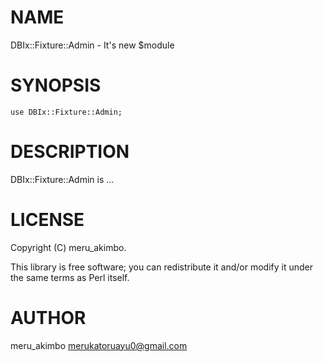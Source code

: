 # NAME

DBIx::Fixture::Admin - It's new $module

# SYNOPSIS

    use DBIx::Fixture::Admin;

# DESCRIPTION

DBIx::Fixture::Admin is ...

# LICENSE

Copyright (C) meru\_akimbo.

This library is free software; you can redistribute it and/or modify
it under the same terms as Perl itself.

# AUTHOR

meru\_akimbo <merukatoruayu0@gmail.com>
